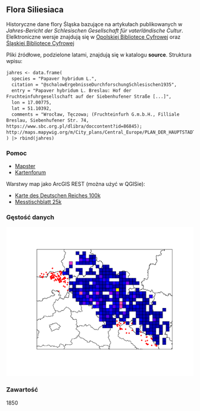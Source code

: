 ## Flora Siliesiaca

Historyczne dane flory Śląska bazujące na artykułach publikowanych w *Jahres-Bericht der Schlesischen Gesellschaft für vaterländische Cultur*. Elelktroniczne wersje znajdują się w [Opolskiej Bibliotece Cyfrowej](https://www.obc.opole.pl/dlibra/publication/8613#structure) oraz [Śląskiej Bibliotece Cyfrowej](https://www.sbc.org.pl/dlibra/publication/11059#structure)

Pliki źródłowe, podzielone latami, znajdują się w katalogu **source**. Struktura wpisu:

```         
jahres <- data.frame(
  species = "Papaver hybridum L.",
  citation = "@schalowErgebnisseDurchforschungSchlesischen1935",
  entry = "Papaver hybridum L. Breslau: Hof der Fruchteinfuhrgesellschaft auf der Siebenhufener Straße [...]",
  lon = 17.00775, 
  lat = 51.10392,
  comments = "Wrocław, Tęczowa; (Fruchteinfurh G.m.b.H., Filliale Breslau, Siebenhufener Str. 74, https://www.sbc.org.pl/dlibra/doccontent?id=86845); http://maps.mapywig.org/m/City_plans/Central_Europe/PLAN_DER_HAUPTSTADT_BRESLAU_Sonderplan_der_Innenstadt_5K_1934.jpg"
) |> rbind(jahres)
```

### Pomoc

-   [Mapster](http://igrek.amzp.pl/)
-   [Kartenforum](https://kartenforum.slub-dresden.de/)

Warstwy map jako ArcGIS REST (można użyć w QGISie):

-   [Karte des Deutschen Reiches 100k](https://geoportal.dolnyslask.pl/gprest/services/UMWD_DEUTSCHEN_100/MapServer/)
-   [Messtischblatt 25k](https://geoportal.dolnyslask.pl/gprest/services/UMWD_Messtischblat_nowsze/MapServer/)

### Gęstość danych

![Data density in ATPOL squares (10x10 km)](atpol_plot.png)

### Zawartość

1850
